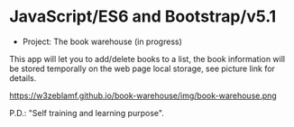 # JavaScript/ES6 and Bootstrap/v5.1 

- Project: The book warehouse (in progress)

This app will let you to add/delete books to a list, the book information will be stored temporally on the  web page local storage, see picture link for details.

https://w3zeblamf.github.io/book-warehouse/img/book-warehouse.png

 
 P.D.: "Self training and learning purpose".


